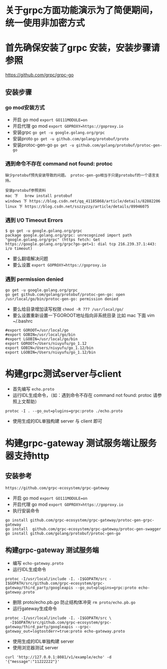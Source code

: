 # 关于grpc方面功能演示为了简便期间，统一使用非加密方式

# 首先确保安装了grpc 安装，安装步骤请参照
https://github.com/grpc/grpc-go

## 安装步骤
### go mod安装方式
- 开启 go mod `export GO111MODULE=on`
- 开启代理 go mod `export GOPROXY=https://goproxy.io`
- 安装grpc `go get -u google.golang.org/grpc`
- 安装proto `go get -u github.com/golang/protobuf/proto`
- 安装protoc-gen-go `go get -u github.com/golang/protobuf/protoc-gen-go`


### 遇到命令不存在 command not found: protoc

```
缺少protobuf预先安装导致的问题。 protoc-gen-go相当于只是protobuf的一个语言支持。

安装protobuf参照资料
mac 下   brew install protobuf
windows 下 https://blog.csdn.net/qq_41185868/article/details/82882206
linux 下 https://blog.csdn.net/sszzyzzy/article/details/89946075
```

### 遇到 I/O Timeout Errors

```
$ go get -u google.golang.org/grpc
package google.golang.org/grpc: unrecognized import path "google.golang.org/grpc" (https fetch: Get https://google.golang.org/grpc?go-get=1: dial tcp 216.239.37.1:443: i/o timeout)
```

- 要么翻墙解决问题
- 要么设置 `export GOPROXY=https://goproxy.io`

### 遇到 permission denied

```
go get -u google.golang.org/grpc
go get github.com/golang/protobuf/protoc-gen-go: open /usr/local/go/bin/protoc-gen-go: permission denied
```

- 要么给目录增加读写权限 `chmod -R 777 /usr/local/go/`
- 要么设置重新设置一下GOROOT地址指向非系统目录 
比如 mac 下面 
vim ~/.bashrc
```
#export GOROOT=/usr/local/go
#export GOBIN=/usr/local/go/bin
#export LGOBIN=/usr/local/go/bin
export GOROOT=/Users/niuyufu/go_1.12
export GOBIN=/Users/niuyufu/go_1.12/bin
export LGOBIN=/Users/niuyufu/go_1.12/bin
 ```

# 构建grpc测试server与client

- 首先编写 `echo.proto`
- 运行IDL生成命令，（如：遇到命令不存在 command not found: protoc 请参照上文帮助）

`protoc -I . --go_out=plugins=grpc:proto ./echo.proto`
- 使用生成的IDL单独构建 server 与 client 即可


# 构建grpc-gateway 测试服务端让服务器支持http

## 安装参考
`https://github.com/grpc-ecosystem/grpc-gateway`
- 开启 go mod `export GO111MODULE=on`
- 开启代理 go mod `export GOPROXY=https://goproxy.io`
- 执行安装命令

```
go install github.com/grpc-ecosystem/grpc-gateway/protoc-gen-grpc-gateway
go install  github.com/grpc-ecosystem/grpc-gateway/protoc-gen-swagger
go install github.com/golang/protobuf/protoc-gen-go
```

## 构建grpc-gateway 测试服务端

- 编写 `echo-gateway.proto`
- 运行IDL生成命令
```
protoc -I/usr/local/include -I. -I$GOPATH/src -I$GOPATH/src/github.com/grpc-ecosystem/grpc-gateway/third_party/googleapis --go_out=plugins=grpc:proto echo-gateway.proto
```
- 删除 proto/echo.pb.go 防止结构体冲突
`rm proto/echo.pb.go`
- 运行gateway生成命令
```
protoc -I/usr/local/include -I. -I$GOPATH/src \
  -I$GOPATH/src/github.com/grpc-ecosystem/grpc-gateway/third_party/googleapis --grpc-gateway_out=logtostderr=true:proto echo-gateway.proto
```
- 使用生成的IDL单独构建 server
- 使用浏览器测试 server
```
curl 'http://127.0.0.1:8081/v1/example/echo' -d '{"message":"11222222"}'
```
